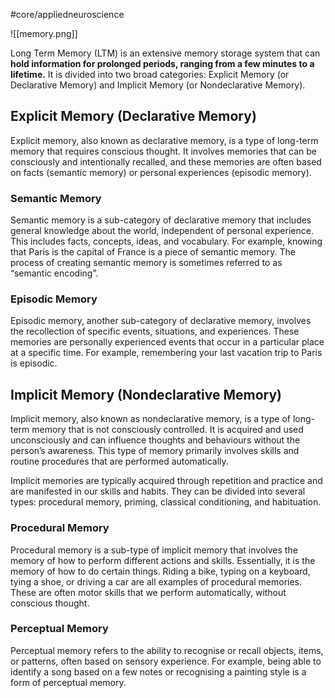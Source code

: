 #core/appliedneuroscience

![[memory.png]]

Long Term Memory (LTM) is an extensive memory storage system that can **hold information for prolonged periods, ranging from a few minutes to a lifetime.** It is divided into two broad categories: Explicit Memory (or Declarative Memory) and Implicit Memory (or Nondeclarative Memory).

## Explicit Memory (Declarative Memory)

Explicit memory, also known as declarative memory, is a type of long-term memory that requires conscious thought. It involves memories that can be consciously and intentionally recalled, and these memories are often based on facts (semantic memory) or personal experiences (episodic memory).

### Semantic Memory

Semantic memory is a sub-category of declarative memory that includes general knowledge about the world, independent of personal experience. This includes facts, concepts, ideas, and vocabulary. For example, knowing that Paris is the capital of France is a piece of semantic memory. The process of creating semantic memory is sometimes referred to as “semantic encoding”.

### Episodic Memory

Episodic memory, another sub-category of declarative memory, involves the recollection of specific events, situations, and experiences. These memories are personally experienced events that occur in a particular place at a specific time. For example, remembering your last vacation trip to Paris is episodic.

## Implicit Memory (Nondeclarative Memory)

Implicit memory, also known as nondeclarative memory, is a type of long-term memory that is not consciously controlled. It is acquired and used unconsciously and can influence thoughts and behaviours without the person’s awareness. This type of memory primarily involves skills and routine procedures that are performed automatically.

Implicit memories are typically acquired through repetition and practice and are manifested in our skills and habits. They can be divided into several types: procedural memory, priming, classical conditioning, and habituation.

### Procedural Memory

Procedural memory is a sub-type of implicit memory that involves the memory of how to perform different actions and skills. Essentially, it is the memory of how to do certain things. Riding a bike, typing on a keyboard, tying a shoe, or driving a car are all examples of procedural memories. These are often motor skills that we perform automatically, without conscious thought.

### Perceptual Memory

Perceptual memory refers to the ability to recognise or recall objects, items, or patterns, often based on sensory experience. For example, being able to identify a song based on a few notes or recognising a painting style is a form of perceptual memory.
